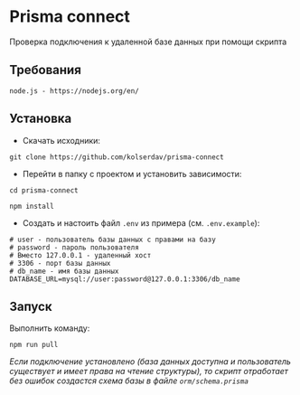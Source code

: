 # Prisma connect
Проверка подключения к удаленной базе данных при помощи скрипта

## Требования
```
node.js - https://nodejs.org/en/
```

## Установка
- Скачать исходники:
```
git clone https://github.com/kolserdav/prisma-connect
```
- Перейти в папку с проектом и установить зависимости:
```
cd prisma-connect
```
```
npm install
```
- Создать и настоить файл `.env` из примера (см. `.env.example`):
```
# user - пользователь базы данных с правами на базу
# password - пароль пользователя
# Вместо 127.0.0.1 - удаленный хост
# 3306 - порт базы данных
# db_name - имя базы данных
DATABASE_URL=mysql://user:password@127.0.0.1:3306/db_name
```
## Запуск
Выполнить команду:
```
npm run pull
```
_Если подключение установлено (база данных доступна и пользователь существует и имеет права на чтение структуры), то скрипт отработает без ошибок  создастся схема базы в файле `orm/schema.prisma`_